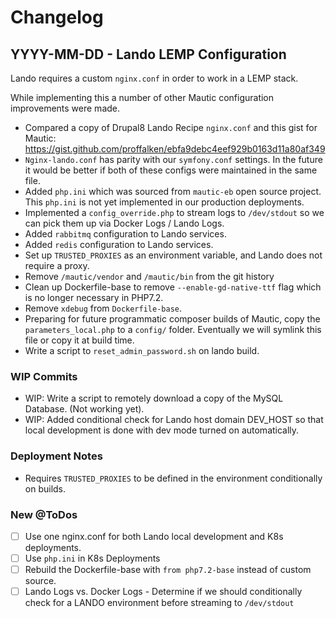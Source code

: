 # Changelog

## YYYY-MM-DD - Lando LEMP Configuration

Lando requires a custom `nginx.conf` in order to work in a LEMP stack. 

While implementing this a number of other Mautic configuration improvements were made. 

- Compared a copy of Drupal8 Lando Recipe `nginx.conf` and this gist for Mautic: https://gist.github.com/proffalken/ebfa9debc4eef929b0163d11a80af349
- `Nginx-lando.conf` has parity with our `symfony.conf` settings. In the future it would be better if both of these configs were maintained in the same file.
- Added `php.ini` which was sourced from `mautic-eb` open source project. This `php.ini` is not yet implemented in our production deployments. 
- Implemented a `config_override.php` to stream logs to `/dev/stdout` so we can pick them up via Docker Logs / Lando Logs.
- Added `rabbitmq` configuration to Lando services.
- Added `redis` configuration to Lando services.
- Set up `TRUSTED_PROXIES` as an environment variable, and Lando does not require a proxy.
- Remove `/mautic/vendor` and `/mautic/bin` from the git history
- Clean up Dockerfile-base to remove `--enable-gd-native-ttf` flag which is no longer necessary in PHP7.2.
- Remove `xdebug` from `Dockerfile-base`.
- Preparing for future programmatic composer builds of Mautic, copy the `parameters_local.php` to a `config/` folder. Eventually we will symlink this file or copy it at build time. 
- Write a script to `reset_admin_password.sh` on lando build.

### WIP Commits

- WIP: Write a script to remotely download a copy of the MySQL Database. (Not working yet).
- WIP: Added conditional check for Lando host domain  DEV_HOST so that local development is done with dev mode turned on automatically. 

### Deployment Notes

- Requires `TRUSTED_PROXIES` to be defined in the environment conditionally on builds.

### New @ToDos

- [ ] Use one nginx.conf for both Lando local development and K8s deployments.
- [ ] Use `php.ini` in K8s Deployments
- [ ] Rebuild the Dockerfile-base with `from php7.2-base` instead of custom source. 
- [ ] Lando Logs vs. Docker Logs - Determine if we should conditionally check for a LANDO environment before streaming to `/dev/stdout`
